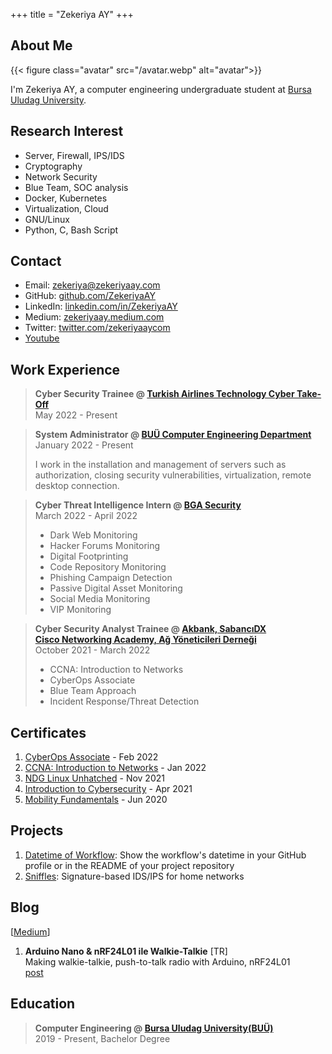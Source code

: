 +++
title = "Zekeriya AY"
+++

## About Me

{{< figure class="avatar" src="/avatar.webp" alt="avatar">}}

I'm Zekeriya AY, a computer engineering undergraduate student at [Bursa Uludag University](https://uludag.edu.tr/).


## Research Interest

* Server, Firewall, IPS/IDS
* Cryptography
* Network Security
* Blue Team, SOC analysis
* Docker, Kubernetes
* Virtualization, Cloud
* GNU/Linux
* Python, C, Bash Script


## Contact

* Email: [zekeriya@zekeriyaay.com](mailto:zekeriya@zekeriyaay.com)
* GitHub: [github.com/ZekeriyaAY](https://github.com/ZekeriyaAY)
* LinkedIn: [linkedin.com/in/ZekeriyaAY](https://linkedin.com/in/ZekeriyaAY)
* Medium: [zekeriyaay.medium.com](https://zekeriyaay.medium.com)
* Twitter: [twitter.com/zekeriyaaycom](https://twitter.com/zekeriyaaycom)
* [Youtube](https://youtube.com/channel/UCcg8zjG1kt-6sRfb4ajHWXQ?sub_confirmation=1)<!-- [^1] -->


## Work Experience

> **Cyber Security Trainee @ [Turkish Airlines Technology Cyber Take-Off](https://www.cybertake-off.com/)**\
> May 2022 - Present

> **System Administrator @ [BUÜ Computer Engineering Department](https://www.uludag.edu.tr/bm)**\
> January 2022 - Present
>
> I work in the installation and management of servers such as authorization, closing security vulnerabilities, virtualization, remote desktop connection.

> **Cyber Threat Intelligence Intern @ [BGA Security](https://www.bgasecurity.com/)**\
> March 2022 - April 2022
> - Dark Web Monitoring
> - Hacker Forums Monitoring
> - Digital Footprinting
> - Code Repository Monitoring
> - Phishing Campaign Detection
> - Passive Digital Asset Monitoring
> - Social Media Monitoring
> - VIP Monitoring

> **Cyber Security Analyst Trainee @ [Akbank, SabancıDX<br> Cisco Networking Academy, Ağ Yöneticileri Derneği](https://www.cybertake-off.com/)**\
> October 2021 - March 2022
> - CCNA: Introduction to Networks
> - CyberOps Associate
> - Blue Team Approach
> - Incident Response/Threat Detection

## Certificates
1. [CyberOps Associate](https://www.credly.com/badges/27f2552f-0828-4b38-b530-14c21e0ad79f) - Feb 2022
1. [CCNA: Introduction to Networks](https://credly.com/badges/c37ea143-d98d-4c5b-a9ef-2af2423a4b1d) - Jan 2022
1. [NDG Linux Unhatched](https://github.com/ZekeriyaAY/ZekeriyaAY/blob/main/certificate/ZekeriyaAY_NDGLinuxUnhatched.pdf) - Nov 2021
1. [Introduction to Cybersecurity](https://credly.com/badges/cdc52430-9c06-413e-b8d4-90745da4c678) - Apr 2021
1. [Mobility Fundamentals](https://github.com/ZekeriyaAY/ZekeriyaAY/blob/main/certificate/ZekeriyaAY_MobilityFundamentals.pdf) - Jun 2020


## Projects

1. [Datetime of Workflow](https://github.com/marketplace/actions/datetime-of-workflow): Show the workflow's datetime in your GitHub profile or in the README of your project repository
1. [Sniffles](https://github.com/ZekeriyaAY/sniffles): Signature-based IDS/IPS for home networks


## Blog

\[[Medium](https://zekeriyaay.medium.com)\]

1. **Arduino Nano & nRF24L01 ile Walkie-Talkie** [TR]\
Making walkie-talkie, push-to-talk radio with Arduino, nRF24L01\
[post](https://zekeriyaay.medium.com/arduino-walkie-talkie-10ae6113e58e)


## Education

> **Computer Engineering @ [Bursa Uludag University(BUÜ)](https://uludag.edu.tr/)**\
> 2019 - Present, Bachelor Degree



<!-- [^1]: This is the first footnote. 
[^2]: This is the second footnote. -->
